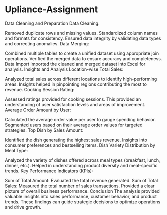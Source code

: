 # Upliance-Assignment
Data Cleaning and Preparation
Data Cleaning:

Removed duplicate rows and missing values.
Standardized column names and formats for consistency.
Ensured data integrity by validating data types and correcting anomalies.
Data Merging:

Combined multiple tables to create a unified dataset using appropriate join operations.
Verified the merged data to ensure accuracy and completeness.
Data Import
Imported the cleaned and merged dataset into Excel for analysis.
Insights and Analysis
Location-wise Total Sales:

Analyzed total sales across different locations to identify high-performing areas.
Insights helped in pinpointing regions contributing the most to revenue.
Cooking Session Rating:

Assessed ratings provided for cooking sessions.
This provided an understanding of user satisfaction levels and areas of improvement.
Average Order Amount by User:

Calculated the average order value per user to gauge spending behavior.
Segmented users based on their average order values for targeted strategies.
Top Dish by Sales Amount:

Identified the dish generating the highest sales revenue.
Insights into consumer preferences and bestselling items.
Dish Variety Distribution by Meal Type:

Analyzed the variety of dishes offered across meal types (breakfast, lunch, dinner, etc.).
Helped in understanding product diversity and meal-specific trends.
Key Performance Indicators (KPIs):

Sum of Total Amount: Evaluated the total revenue generated.
Sum of Total Sales: Measured the total number of sales transactions.
Provided a clear picture of overall business performance.
Conclusion
The analysis provided valuable insights into sales performance, customer behavior, and product trends. These findings can guide strategic decisions to optimize operations and drive growth.

